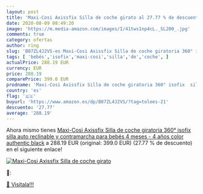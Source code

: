 ```yaml
---
layout: post
title: 'Maxi-Cosi Axissfix Silla de coche girato al 27.77 % de descuento'
date: 2020-08-09 08:49:20
image: 'https://m.media-amazon.com/images/I/41tws1np4cL._SL200_.jpg'
comments: true
category: ofertas
author: ring
slug: 'B07ZL4J2VS-es Maxi-Cosi Axissfix Silla de coche giratoria 360° isofix...'
tags: [ 'bebés','isofix','maxi-cosi','silla','de','coche', ]
actualPrice: 288.19 EUR
currency: EUR
price: 288.19
comparePrice: 399.0 EUR
prodname: 'Maxi-Cosi Axissfix Silla de coche giratoria 360° isofix  silla auto reclinable y contramarcha para bebés 4 meses - 4 años  color authentic black'
country: 'es'
flag: '🇪🇸'
buyurl: 'https://www.amazon.es/dp/B07ZL4J2VS/?tag=tolees-21'
descuento: '27.77'
average: '288.19'
---
```


Ahora mismo tienes [Maxi-Cosi Axissfix Silla de coche giratoria 360° isofix  silla auto reclinable y contramarcha para bebés 4 meses - 4 años  color authentic black](https://www.amazon.es/dp/B07ZL4J2VS/?tag=tolees-21) a 288.19 EUR (original: 399.0 EUR) (27.77 %  de descuento) en el siguiente enlace!

[![Maxi-Cosi Axissfix Silla de coche girato](https://m.media-amazon.com/images/I/41tws1np4cL._SL200_.jpg)](https://www.amazon.es/dp/B07ZL4J2VS/?tag=tolees-21)

🔎:


[🛒 Visítala!!!](https://www.amazon.es/dp/B07ZL4J2VS/?tag=tolees-21)
